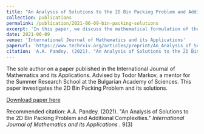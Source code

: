 ```yaml
---
title: "An Analysis of Solutions to the 2D Bin Packing Problem and Additional Complexities"
collection: publications
permalink: /publication/2021-06-09-bin-packing-solutions
excerpt: 'In this paper, we discuss the mathematical formulation of the bin packing problem. Furthermore, we analyse its approximate solutions' time complexity, its NP-Hardness and some of its stochastic solutions with their efficiencies. We then propose additional complexities that would make the problem more fit for industrial use and discuss in depth the domains in which it might prove to be useful. We conclude while suggesting areas of improvement in operations research on this subject.'
date: 2021-06-09
venue: 'International Journal of Mathematics and its Applications'
paperurl: 'https://www.techrxiv.org/articles/preprint/An_Analysis_of_Solutions_to_the_2D_Bin_Packing_Problem_and_Additional_Complexities/15262176/files/29244384.pdf'
citation: 'A.A. Pandey. (2021). "An Analysis of Solutions to the 2D Bin Packing Problem and Additional Complexities." <i> International Journal of Mathematics and its Applications </i>. 9(3)'
---
```

The sole author on a paper published in the International Journal of Mathematics and its Applications. Advised by Todor Markov, a mentor for the Summer Research School at the Bulgarian Academy of Sciences. This paper investigates the 2D Bin Packing Problem and its solutions. 

[Download paper here](https://www.techrxiv.org/articles/preprint/An_Analysis_of_Solutions_to_the_2D_Bin_Packing_Problem_and_Additional_Complexities/15262176/files/29244384.pdf)

Recommended citation: A.A. Pandey. (2021). "An Analysis of Solutions to the 2D Bin Packing Problem and Additional Complexities." <i> International Journal of Mathematics and its Applications </i>. 9(3)
